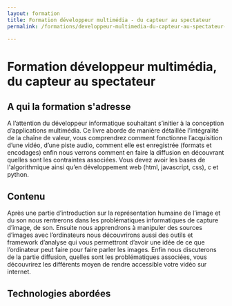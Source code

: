 ```yaml
---
layout: formation
title: Formation développeur multimédia - du capteur au spectateur
permalink: /formations/developpeur-multimedia-du-capteur-au-spectateur-fpga-gstreamer.html

---
```


# Formation développeur multimédia, du capteur au spectateur



## A qui la formation s'adresse

A l’attention du développeur informatique souhaitant s’initier à la conception d’applications multimédia. Ce livre aborde de manière détaillée l’intégralité de la chaîne de valeur, vous comprendrez comment fonctionne l’acquisition d’une vidéo, d’une piste audio, comment elle est enregistrée (formats et encodages) enfin nous verrons comment en faire la diffusion en découvrant quelles sont les contraintes associées.
Vous devez avoir les bases de l'algorithmique ainsi qu’en développement web (html, javascript, css), c et python.

## Contenu

Après une partie d’introduction sur la représentation humaine de l’image et du son nous rentrerons dans les problématiques informatiques de capture d’image, de son.
Ensuite nous apprendrons à manipuler des sources d’images avec l’ordinateurs nous découvrirons aussi des outils et framework d’analyse qui vous permettront d’avoir une idée de ce que l’ordinateur peut faire pour faire parler les images.
Enfin nous discuterons de la partie diffusion, quelles sont les problématiques associées, vous découvrirez les différents moyen de rendre accessible votre vidéo sur internet.

## Technologies abordées
